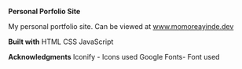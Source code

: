 **Personal Porfolio Site**

My personal portfolio site. Can be viewed at www.momoreayinde.dev

**Built with**
HTML
CSS
JavaScript

**Acknowledgments**
Iconify - Icons used
Google Fonts- Font used
